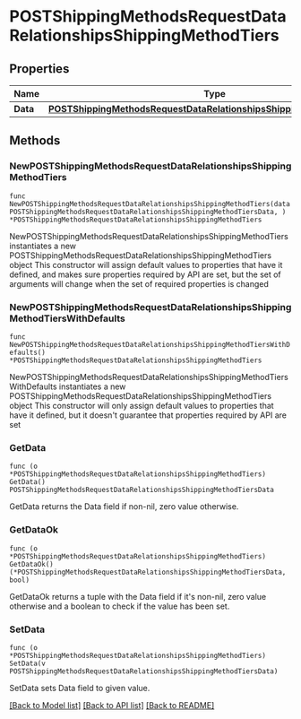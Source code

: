 # POSTShippingMethodsRequestDataRelationshipsShippingMethodTiers

## Properties

Name | Type | Description | Notes
------------ | ------------- | ------------- | -------------
**Data** | [**POSTShippingMethodsRequestDataRelationshipsShippingMethodTiersData**](POSTShippingMethodsRequestDataRelationshipsShippingMethodTiersData.md) |  | 

## Methods

### NewPOSTShippingMethodsRequestDataRelationshipsShippingMethodTiers

`func NewPOSTShippingMethodsRequestDataRelationshipsShippingMethodTiers(data POSTShippingMethodsRequestDataRelationshipsShippingMethodTiersData, ) *POSTShippingMethodsRequestDataRelationshipsShippingMethodTiers`

NewPOSTShippingMethodsRequestDataRelationshipsShippingMethodTiers instantiates a new POSTShippingMethodsRequestDataRelationshipsShippingMethodTiers object
This constructor will assign default values to properties that have it defined,
and makes sure properties required by API are set, but the set of arguments
will change when the set of required properties is changed

### NewPOSTShippingMethodsRequestDataRelationshipsShippingMethodTiersWithDefaults

`func NewPOSTShippingMethodsRequestDataRelationshipsShippingMethodTiersWithDefaults() *POSTShippingMethodsRequestDataRelationshipsShippingMethodTiers`

NewPOSTShippingMethodsRequestDataRelationshipsShippingMethodTiersWithDefaults instantiates a new POSTShippingMethodsRequestDataRelationshipsShippingMethodTiers object
This constructor will only assign default values to properties that have it defined,
but it doesn't guarantee that properties required by API are set

### GetData

`func (o *POSTShippingMethodsRequestDataRelationshipsShippingMethodTiers) GetData() POSTShippingMethodsRequestDataRelationshipsShippingMethodTiersData`

GetData returns the Data field if non-nil, zero value otherwise.

### GetDataOk

`func (o *POSTShippingMethodsRequestDataRelationshipsShippingMethodTiers) GetDataOk() (*POSTShippingMethodsRequestDataRelationshipsShippingMethodTiersData, bool)`

GetDataOk returns a tuple with the Data field if it's non-nil, zero value otherwise
and a boolean to check if the value has been set.

### SetData

`func (o *POSTShippingMethodsRequestDataRelationshipsShippingMethodTiers) SetData(v POSTShippingMethodsRequestDataRelationshipsShippingMethodTiersData)`

SetData sets Data field to given value.



[[Back to Model list]](../README.md#documentation-for-models) [[Back to API list]](../README.md#documentation-for-api-endpoints) [[Back to README]](../README.md)


